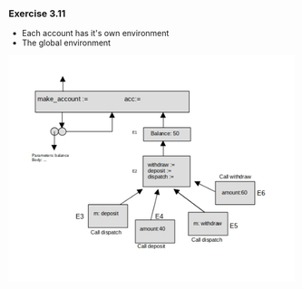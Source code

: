 ### Exercise 3.11
- Each account has it's own environment  
- The global environment  

![environment](https://github.com/jonathantorres/bookshelf/blob/master/sicp-js/img/3.11.jpg)

